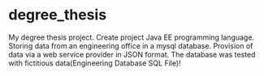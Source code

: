 # degree_thesis

My degree thesis project. Create project Java EE programming language.
Storing data from an engineering office in a mysql database.
Provision of data via a web service provider in JSON format.
The database was tested with fictitious data(Engineering Database SQL File)!
